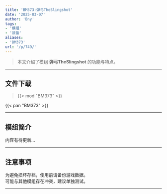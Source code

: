 ```yaml
---
title: 'BM373-弹弓TheSlingshot'
date: '2025-03-07'
author: 'Bny'
tags:
- '模组'
- '装备'
aliases:
- 'BM373'
url: '/p/749/'
---
```


> 本文介绍了模组 **弹弓TheSlingshot** 的功能与特点。

---

## 文件下载  

> {{< mod "BM373" >}}  

{{< pan "BM373" >}}  

---

## 模组简介

>  
内容有待更新...  

---

## 注意事项

>  
为避免损坏存档，使用前请备份游戏数据。  
可能与其他模组存在冲突，建议单独测试。  

---

